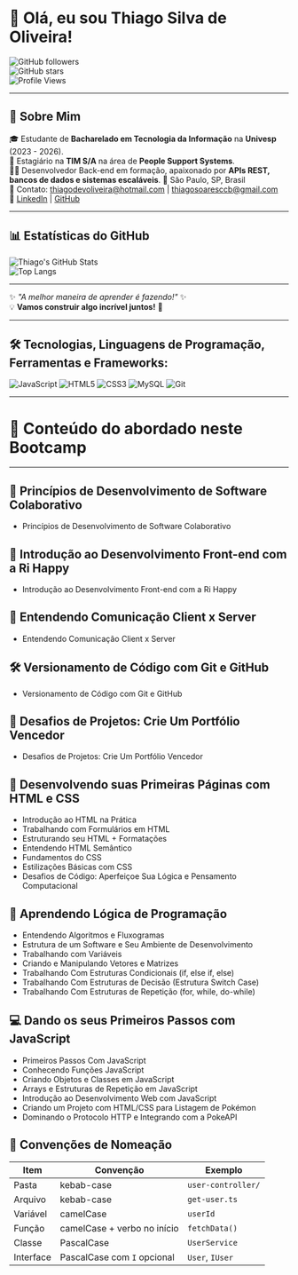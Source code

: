 # 👋 Olá, eu sou Thiago Silva de Oliveira!

![GitHub followers](https://img.shields.io/github/followers/th-root?style=social)  
![GitHub stars](https://img.shields.io/github/stars/th-root?style=social)  
![Profile Views](https://komarev.com/ghpvc/?username=th-root&color=blue)

---

## 🚀 Sobre Mim

🎓 Estudante de **Bacharelado em Tecnologia da Informação** na **Univesp** (2023 - 2026).  
💼 Estagiário na **TIM S/A** na área de **People Support Systems**.  
👨‍💻 Desenvolvedor Back-end em formação, apaixonado por **APIs REST, bancos de dados e sistemas escaláveis**.
📍 São Paulo, SP, Brasil  
📧 Contato: [thiagodevoliveira@hotmail.com](mailto:thiagodevoliveira@hotmail.com) | [thiagosoaresccb@gmail.com](mailto:thiagosoaresccb@gmail.com)  
🔗 [LinkedIn](https://www.linkedin.com/in/thiago-silva-de-oliveira-18240b128/) | [GitHub](https://github.com/th-root)  

---

## 📊 Estatísticas do GitHub

![Thiago's GitHub Stats](https://github-readme-stats.vercel.app/api?username=th-root&show_icons=true&theme=radical)  
![Top Langs](https://github-readme-stats.vercel.app/api/top-langs/?username=th-root&layout=compact&theme=radical)

---

✨ _"A melhor maneira de aprender é fazendo!"_ ✨  
💡 **Vamos construir algo incrível juntos!** 🚀

---

## 🛠️ Tecnologias, Linguagens de Programação, Ferramentas e Frameworks:

![JavaScript](https://img.shields.io/badge/JavaScript-F7DF1E?style=for-the-badge&logo=javascript&logoColor=black) ![HTML5](https://img.shields.io/badge/HTML5-E34F26?style=for-the-badge&logo=html5&logoColor=white) ![CSS3](https://img.shields.io/badge/CSS3-1572B6?style=for-the-badge&logo=css3&logoColor=white) ![MySQL](https://img.shields.io/badge/MySQL-4479A1?style=for-the-badge&logo=mysql&logoColor=white) ![Git](https://img.shields.io/badge/Git-F05032?style=for-the-badge&logo=git&logoColor=white)

---

# 📖 Conteúdo do abordado neste Bootcamp

---

## 🧠 Princípios de Desenvolvimento de Software Colaborativo
- Princípios de Desenvolvimento de Software Colaborativo

## 🎨 Introdução ao Desenvolvimento Front-end com a Ri Happy
- Introdução ao Desenvolvimento Front-end com a Ri Happy

## 🔁 Entendendo Comunicação Client x Server
- Entendendo Comunicação Client x Server

## 🛠️ Versionamento de Código com Git e GitHub
- Versionamento de Código com Git e GitHub

## 🧳 Desafios de Projetos: Crie Um Portfólio Vencedor
- Desafios de Projetos: Crie Um Portfólio Vencedor

## 🧱 Desenvolvendo suas Primeiras Páginas com HTML e CSS
- Introdução ao HTML na Prática  
- Trabalhando com Formulários em HTML  
- Estruturando seu HTML + Formatações  
- Entendendo HTML Semântico  
- Fundamentos do CSS  
- Estilizações Básicas com CSS  
- Desafios de Código: Aperfeiçoe Sua Lógica e Pensamento Computacional  

## 🧩 Aprendendo Lógica de Programação
- Entendendo Algoritmos e Fluxogramas  
- Estrutura de um Software e Seu Ambiente de Desenvolvimento  
- Trabalhando com Variáveis  
- Criando e Manipulando Vetores e Matrizes  
- Trabalhando Com Estruturas Condicionais (if, else if, else)  
- Trabalhando Com Estruturas de Decisão (Estrutura Switch Case)  
- Trabalhando Com Estruturas de Repetição (for, while, do-while)  

## 💻 Dando os seus Primeiros Passos com JavaScript
- Primeiros Passos Com JavaScript  
- Conhecendo Funções JavaScript  
- Criando Objetos e Classes em JavaScript  
- Arrays e Estruturas de Repetição em JavaScript  
- Introdução ao Desenvolvimento Web com JavaScript  
- Criando um Projeto com HTML/CSS para Listagem de Pokémon  
- Dominando o Protocolo HTTP e Integrando com a PokeAPI  

## 🧠 Convenções de Nomeação

| Item      | Convenção                    | Exemplo             |
|-----------|------------------------------|---------------------|
| Pasta     | kebab-case                   | `user-controller/`  |
| Arquivo   | kebab-case                   | `get-user.ts`       |
| Variável  | camelCase                    | `userId`            |
| Função    | camelCase + verbo no início  | `fetchData()`       |
| Classe    | PascalCase                   | `UserService`       |
| Interface | PascalCase com `I` opcional  | `User`, `IUser`     |



